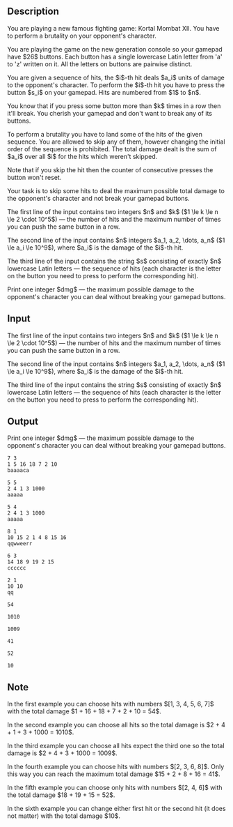 ## Description

<div><p>You are playing a new famous fighting game: Kortal Mombat XII. You have to perform a brutality on your opponent's character.</p><p>You are playing the game on the new generation console so your gamepad have $26$ buttons. Each button has a single lowercase Latin letter from '<span class="tex-font-style-tt">a</span>' to '<span class="tex-font-style-tt">z</span>' written on it. All the letters on buttons are pairwise distinct.</p><p>You are given a sequence of hits, the $i$-th hit deals $a_i$ units of damage to the opponent's character. To perform the $i$-th hit you have to press the button $s_i$ on your gamepad. Hits are numbered from $1$ to $n$.</p><p>You know that if you press some button <span class="tex-font-style-bf">more than</span> $k$ times <span class="tex-font-style-bf">in a row</span> then it'll break. You cherish your gamepad and don't want to break any of its buttons.</p><p>To perform a brutality you have to land some of the hits of the given sequence. <span class="tex-font-style-bf">You are allowed to skip any of them, however changing the initial order of the sequence is prohibited</span>. The total damage dealt is the sum of $a_i$ over all $i$ for the hits which weren't skipped.</p><p><span class="tex-font-style-bf">Note that if you skip the hit then the counter of consecutive presses the button won't reset</span>.</p><p>Your task is to skip some hits to deal the <span class="tex-font-style-bf">maximum</span> possible total damage to the opponent's character and not break your gamepad buttons.</p></div><div class="input-specification"><p>The first line of the input contains two integers $n$ and $k$ ($1 \le k \le n \le 2 \cdot 10^5$) — the number of hits and the maximum number of times you can push the same button in a row.</p><p>The second line of the input contains $n$ integers $a_1, a_2, \dots, a_n$ ($1 \le a_i \le 10^9$), where $a_i$ is the damage of the $i$-th hit.</p><p>The third line of the input contains the string $s$ consisting of exactly $n$ lowercase Latin letters — the sequence of hits (each character is the letter on the button you need to press to perform the corresponding hit).</p></div><div class="output-specification"><p>Print one integer $dmg$ — the <span class="tex-font-style-bf">maximum</span> possible damage to the opponent's character you can deal without breaking your gamepad buttons.</p></div>

## Input

<p>The first line of the input contains two integers $n$ and $k$ ($1 \le k \le n \le 2 \cdot 10^5$) — the number of hits and the maximum number of times you can push the same button in a row.</p><p>The second line of the input contains $n$ integers $a_1, a_2, \dots, a_n$ ($1 \le a_i \le 10^9$), where $a_i$ is the damage of the $i$-th hit.</p><p>The third line of the input contains the string $s$ consisting of exactly $n$ lowercase Latin letters — the sequence of hits (each character is the letter on the button you need to press to perform the corresponding hit).</p>

## Output

<p>Print one integer $dmg$ — the <span class="tex-font-style-bf">maximum</span> possible damage to the opponent's character you can deal without breaking your gamepad buttons.</p>





```input1
7 3
1 5 16 18 7 2 10
baaaaca
```




```input2
5 5
2 4 1 3 1000
aaaaa
```




```input3
5 4
2 4 1 3 1000
aaaaa
```




```input4
8 1
10 15 2 1 4 8 15 16
qqwweerr
```




```input5
6 3
14 18 9 19 2 15
cccccc
```




```input6
2 1
10 10
qq
```




```output1
54
```




```output2
1010
```




```output3
1009
```




```output4
41
```




```output5
52
```




```output6
10
```



## Note

<p>In the first example you can choose hits with numbers $[1, 3, 4, 5, 6, 7]$ with the total damage $1 + 16 + 18 + 7 + 2 + 10 = 54$.</p><p>In the second example you can choose all hits so the total damage is $2 + 4 + 1 + 3 + 1000 = 1010$.</p><p>In the third example you can choose all hits expect the third one so the total damage is $2 + 4 + 3 + 1000 = 1009$.</p><p>In the fourth example you can choose hits with numbers $[2, 3, 6, 8]$. Only this way you can reach the maximum total damage $15 + 2 + 8 + 16 = 41$.</p><p>In the fifth example you can choose only hits with numbers $[2, 4, 6]$ with the total damage $18 + 19 + 15 = 52$.</p><p>In the sixth example you can change either first hit or the second hit (it does not matter) with the total damage $10$.</p>

